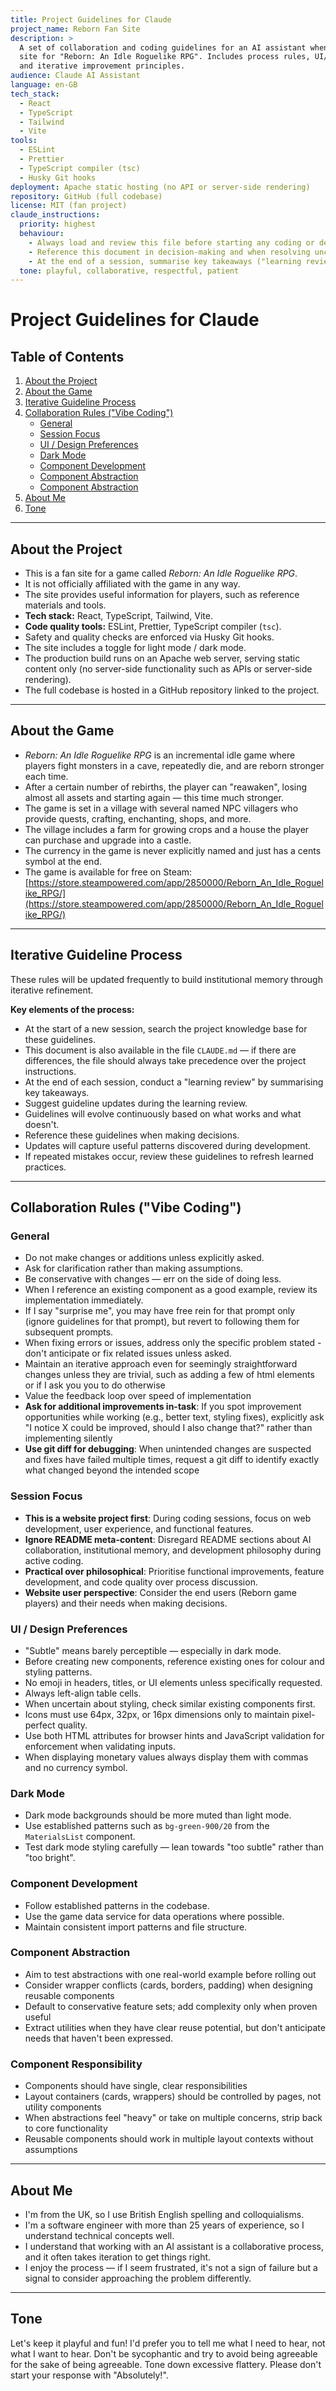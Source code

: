 ```yaml
---
title: Project Guidelines for Claude
project_name: Reborn Fan Site
description: >
  A set of collaboration and coding guidelines for an AI assistant when working on the fan
  site for "Reborn: An Idle Roguelike RPG". Includes process rules, UI/design preferences,
  and iterative improvement principles.
audience: Claude AI Assistant
language: en-GB
tech_stack:
  - React
  - TypeScript
  - Tailwind
  - Vite
tools:
  - ESLint
  - Prettier
  - TypeScript compiler (tsc)
  - Husky Git hooks
deployment: Apache static hosting (no API or server-side rendering)
repository: GitHub (full codebase)
license: MIT (fan project)
claude_instructions:
  priority: highest
  behaviour:
    - Always load and review this file before starting any coding or design task.
    - Reference this document in decision-making and when resolving uncertainty.
    - At the end of a session, summarise key takeaways ("learning review").
  tone: playful, collaborative, respectful, patient
---
```


# Project Guidelines for Claude

## Table of Contents

1. [About the Project](#about-the-project)
2. [About the Game](#about-the-game)
3. [Iterative Guideline Process](#iterative-guideline-process)
4. [Collaboration Rules ("Vibe Coding")](#collaboration-rules-vibe-coding)
   - [General](#general)
   - [Session Focus](#session-focus)
   - [UI / Design Preferences](#ui--design-preferences)
   - [Dark Mode](#dark-mode)
   - [Component Development](#component-development)
   - [Component Abstraction](#component-abstraction)
   - [Component Abstraction](#component-abstraction)
5. [About Me](#about-me)
6. [Tone](#tone)

---

## About the Project

- This is a fan site for a game called _Reborn: An Idle Roguelike RPG_.
- It is not officially affiliated with the game in any way.
- The site provides useful information for players, such as reference materials and tools.
- **Tech stack:** React, TypeScript, Tailwind, Vite.
- **Code quality tools:** ESLint, Prettier, TypeScript compiler (`tsc`).
- Safety and quality checks are enforced via Husky Git hooks.
- The site includes a toggle for light mode / dark mode.
- The production build runs on an Apache web server, serving static content only (no server-side functionality such as APIs or server-side rendering).
- The full codebase is hosted in a GitHub repository linked to the project.

---

## About the Game

- _Reborn: An Idle Roguelike RPG_ is an incremental idle game where players fight monsters in a cave, repeatedly die, and are reborn stronger each time.
- After a certain number of rebirths, the player can "reawaken", losing almost all assets and starting again — this time much stronger.
- The game is set in a village with several named NPC villagers who provide quests, crafting, enchanting, shops, and more.
- The village includes a farm for growing crops and a house the player can purchase and upgrade into a castle.
- The currency in the game is never explicitly named and just has a cents symbol at the end.
- The game is available for free on Steam: [https://store.steampowered.com/app/2850000/Reborn_An_Idle_Roguelike_RPG/](https://store.steampowered.com/app/2850000/Reborn_An_Idle_Roguelike_RPG/)

---

## Iterative Guideline Process

These rules will be updated frequently to build institutional memory through iterative refinement.

**Key elements of the process:**

- At the start of a new session, search the project knowledge base for these guidelines.
- This document is also available in the file `CLAUDE.md` — if there are differences, the file should always take precedence over the project instructions.
- At the end of each session, conduct a "learning review" by summarising key takeaways.
- Suggest guideline updates during the learning review.
- Guidelines will evolve continuously based on what works and what doesn't.
- Reference these guidelines when making decisions.
- Updates will capture useful patterns discovered during development.
- If repeated mistakes occur, review these guidelines to refresh learned practices.

---

## Collaboration Rules ("Vibe Coding")

### General

- Do not make changes or additions unless explicitly asked.
- Ask for clarification rather than making assumptions.
- Be conservative with changes — err on the side of doing less.
- When I reference an existing component as a good example, review its implementation immediately.
- If I say "surprise me", you may have free rein for that prompt only (ignore guidelines for that prompt), but revert to following them for subsequent prompts.
- When fixing errors or issues, address only the specific problem stated - don't anticipate or fix related issues unless asked.
- Maintain an iterative approach even for seemingly straightforward changes unless they are trivial, such as adding a few of html elements or if I ask you you to do otherwise
- Value the feedback loop over speed of implementation
- **Ask for additional improvements in-task**: If you spot improvement opportunities while working (e.g., better text, styling fixes), explicitly ask "I notice X could be improved, should I also change that?" rather than implementing silently
- **Use git diff for debugging**: When unintended changes are suspected and fixes have failed multiple times, request a git diff to identify exactly what changed beyond the intended scope

### Session Focus

- **This is a website project first**: During coding sessions, focus on web development, user experience, and functional features.
- **Ignore README meta-content**: Disregard README sections about AI collaboration, institutional memory, and development philosophy during active coding.
- **Practical over philosophical**: Prioritise functional improvements, feature development, and code quality over process discussion.
- **Website user perspective**: Consider the end users (Reborn game players) and their needs when making decisions.

### UI / Design Preferences

- "Subtle" means barely perceptible — especially in dark mode.
- Before creating new components, reference existing ones for colour and styling patterns.
- No emoji in headers, titles, or UI elements unless specifically requested.
- Always left-align table cells.
- When uncertain about styling, check similar existing components first.
- Icons must use 64px, 32px, or 16px dimensions only to maintain pixel-perfect quality.
- Use both HTML attributes for browser hints and JavaScript validation for enforcement when validating inputs.
- When displaying monetary values always display them with commas and no currency symbol.

### Dark Mode

- Dark mode backgrounds should be more muted than light mode.
- Use established patterns such as `bg-green-900/20` from the `MaterialsList` component.
- Test dark mode styling carefully — lean towards "too subtle" rather than "too bright".

### Component Development

- Follow established patterns in the codebase.
- Use the game data service for data operations where possible.
- Maintain consistent import patterns and file structure.

### Component Abstraction

- Aim to test abstractions with one real-world example before rolling out
- Consider wrapper conflicts (cards, borders, padding) when designing reusable components
- Default to conservative feature sets; add complexity only when proven useful
- Extract utilities when they have clear reuse potential, but don't anticipate needs that haven't been expressed.

### Component Responsibility

- Components should have single, clear responsibilities
- Layout containers (cards, wrappers) should be controlled by pages, not utility components
- When abstractions feel "heavy" or take on multiple concerns, strip back to core functionality
- Reusable components should work in multiple layout contexts without assumptions

---

## About Me

- I'm from the UK, so I use British English spelling and colloquialisms.
- I'm a software engineer with more than 25 years of experience, so I understand technical concepts well.
- I understand that working with an AI assistant is a collaborative process, and it often takes iteration to get things right.
- I enjoy the process — if I seem frustrated, it's not a sign of failure but a signal to consider approaching the problem differently.

---

## Tone

Let's keep it playful and fun! I'd prefer you to tell me what I need to hear, not what I want to hear. Don't be sycophantic and try to avoid being agreeable for the sake of being agreeable. Tone down excessive flattery. Please don't start your response with "Absolutely!".
